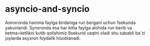 # asyncio-and-syncio

Asinxronda hamma faylga birdaniga run bergani uchun 1sekunda yakunlandi.  Synxronda esa har bitta faylga alohida run berib va ketma=ketlikni kutib qolishimiz 8sekund vaqtni oladi shu sababli ba'zi joylarda asyxron foydalik hisoblanadi.
